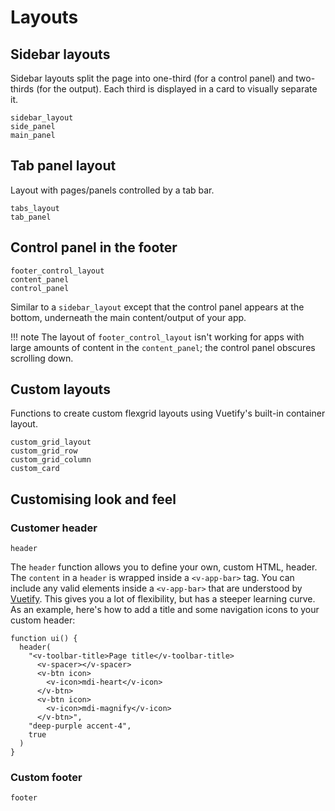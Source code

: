 # Layouts

## Sidebar layouts

Sidebar layouts split the page into one-third (for a control panel) and two-thirds (for the
output). Each third is displayed in a card to visually separate it.

```@docs
sidebar_layout
side_panel
main_panel
```

## Tab panel layout

Layout with pages/panels controlled by a tab bar.

```@docs
tabs_layout
tab_panel
```

## Control panel in the footer

```@docs
footer_control_layout
content_panel
control_panel
```

Similar to a `sidebar_layout` except that the control panel appears at the bottom, underneath
the main content/output of your app.

!!! note
  The layout of `footer_control_layout` isn't working for apps with large amounts of content
  in the `content_panel`; the control panel obscures scrolling down.

## Custom layouts

Functions to create custom flexgrid layouts using Vuetify's built-in container layout.

```@docs
custom_grid_layout
custom_grid_row
custom_grid_column
custom_card
```

## Customising look and feel

### Customer header

```@docs
header
```

The `header` function allows you to define your own, custom HTML, header. The `content` in a
`header` is wrapped inside a `<v-app-bar>` tag. You can include any valid elements inside a
`<v-app-bar>` that are understood by [Vuetify](https://www.vuetifyjs.com). This gives you a
lot of flexibility, but has a steeper learning curve. As an example, here's how to add a title
and some navigation icons to your custom header:
```
function ui() {
  header(
    "<v-toolbar-title>Page title</v-toolbar-title>
      <v-spacer></v-spacer>
      <v-btn icon>
        <v-icon>mdi-heart</v-icon>
      </v-btn>
      <v-btn icon>
        <v-icon>mdi-magnify</v-icon>
      </v-btn>",
    "deep-purple accent-4",
    true  
  )
}
```

### Custom footer

```@docs
footer
```
